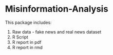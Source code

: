 # Misinformation-Analysis
This package includes:
1. Raw data - fake news and real news dataset
2. R Script
3. R report in pdf
4. R report in rmd
